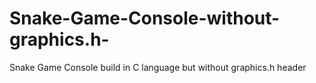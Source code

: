 # Snake-Game-Console-without-graphics.h-
Snake Game Console build in C language but without graphics.h header
